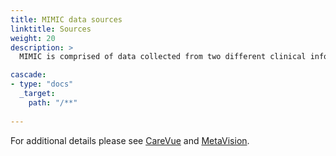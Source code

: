 ```yaml
---
title: MIMIC data sources
linktitle: Sources
weight: 20
description: >
  MIMIC is comprised of data collected from two different clinical information systems: CareVue and MetaVision.

cascade:
- type: "docs"
  _target:
    path: "/**"
  
---
```



For additional details please see [CareVue](carevue) and [MetaVision](metavision).
